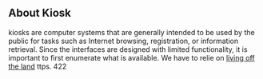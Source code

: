 ## About Kiosk
kiosks are computer systems that are generally intended to be used by the public for tasks such as Internet browsing, registration, or information retrieval. Since the interfaces are designed with limited functionality, it is important to first enumerate
what is available. We have to relie on [living off the land](https://github.com/LOLBAS-Project/LOLBAS) ttps.
422
